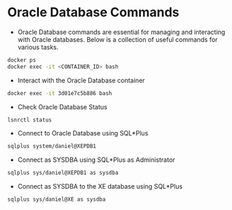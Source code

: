 # Oracle Database Commands

- Oracle Database commands are essential for managing and interacting with Oracle databases. Below is a collection of useful commands for various tasks.

```bash
docker ps
docker exec -it <CONTAINER_ID> bash
```

- Interact with the Oracle Database container

```bash
docker exec -it 3d01e7c5b886 bash
```

- Check Oracle Database Status

```bash
lsnrctl status
```

- Connect to Oracle Database using SQL\*Plus

```bash
sqlplus system/daniel@XEPDB1
```

- Connect as SYSDBA using SQL\*Plus as Administrator

```bash
sqlplus sys/daniel@XEPDB1 as sysdba
```

- Connect as SYSDBA to the XE database using SQL\*Plus

```bash
sqlplus sys/daniel@XE as sysdba
```
